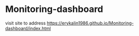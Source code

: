 # Monitoring-dashboard
visit site to address https://erykalin1986.github.io/Monitoring-dashboard/index.html
